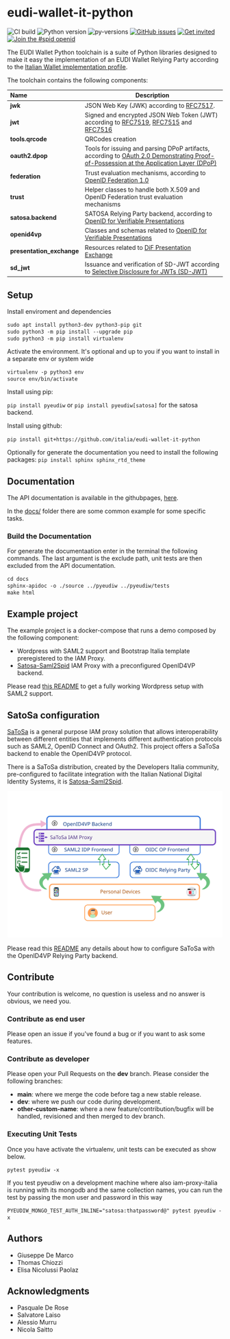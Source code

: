 # eudi-wallet-it-python

![CI build](https://github.com/italia/eudi-wallet-it-python/workflows/pyeudiw/badge.svg)
![Python version](https://img.shields.io/badge/license-Apache%202-blue.svg)
![py-versions](https://img.shields.io/badge/python-3.10-blue.svg)
[![GitHub issues](https://img.shields.io/github/issues/italia/eudi-wallet-it-python.svg)](https://github.com/italia/eudi-wallet-it-python/issues)
[![Get invited](https://slack.developers.italia.it/badge.svg)](https://slack.developers.italia.it/)
[![Join the #spid openid](https://img.shields.io/badge/Slack%20channel-%23spid%20openid-blue.svg)](https://developersitalia.slack.com/archives/C7E85ED1N/)

The EUDI Wallet Python toolchain is a suite of Python libraries designed to
make it easy the implementation of an EUDI Wallet Relying Party according 
to the [Italian Wallet implementation profile](https://italia.github.io/eudi-wallet-it-docs/versione-corrente/en/).

The toolchain contains the following components:

| Name | Description |
| :--- | --- |
| __jwk__ | JSON Web Key (JWK) according to [RFC7517](https://datatracker.ietf.org/doc/html/rfc7517). | 
| __jwt__ | Signed and encrypted JSON Web Token (JWT) according to [RFC7519](https://datatracker.ietf.org/doc/html/rfc7519), [RFC7515](https://datatracker.ietf.org/doc/html/rfc7515) and [RFC7516](https://datatracker.ietf.org/doc/html/rfc7516) | 
| __tools.qrcode__ | QRCodes creation | 
| __oauth2.dpop__ | Tools for issuing and parsing DPoP artifacts, according to [OAuth 2.0 Demonstrating Proof-of-Possession at the Application Layer (DPoP)](https://datatracker.ietf.org/doc/html/draft-ietf-oauth-dpop) |
| __federation__ | Trust evaluation mechanisms, according to [OpenID Federation 1.0](https://openid.net/specs/openid-connect-federation-1_0.html) |
| __trust__ | Helper classes to handle both X.509 and OpenID Federation trust evaluation mechanisms |
| __satosa.backend__ | SATOSA Relying Party backend, according to [OpenID for Verifiable Presentations](https://openid.bitbucket.io/connect/openid-4-verifiable-presentations-1_0.html) |
| __openid4vp__ | Classes and schemas related to [OpenID for Verifiable Presentations](https://openid.bitbucket.io/connect/openid-4-verifiable-presentations-1_0.html) |
| __presentation_exchange__ | Resources related to [DiF Presentation Exchange](https://identity.foundation/presentation-exchange/) |
| __sd_jwt__ | Issuance and verification of SD-JWT according to [Selective Disclosure for JWTs (SD-JWT)](https://datatracker.ietf.org/doc/draft-ietf-oauth-selective-disclosure-jwt/) |


## Setup

Install enviroment and dependencies
````
sudo apt install python3-dev python3-pip git
sudo python3 -m pip install --upgrade pip
sudo python3 -m pip install virtualenv
````

Activate the environment. It's optional and up to you if you want to install 
in a separate env or system wide
````
virtualenv -p python3 env
source env/bin/activate
````

Install using pip:

`pip install pyeudiw` or `pip install pyeudiw[satosa]` for the satosa backend.

Install using github:

`pip install git+https://github.com/italia/eudi-wallet-it-python`

Optionally for generate the documentation you need to install the following packages:
`pip install sphinx sphinx_rtd_theme`


## Documentation

The API documentation is available in the githubpages, [here](https://italia.github.io/eudi-wallet-it-python/).

In the [docs/](docs) folder there are some common example for some specific tasks.


### Build the Documentation
For generate the documentaation enter in the terminal the following commands. 
The last argument is the exclude path, unit tests are then excluded from the API documentation.

````
cd docs
sphinx-apidoc -o ./source ../pyeudiw ../pyeudiw/tests
make html
````


## Example project

The example project is a docker-compose that runs a demo composed by the following component:

- Wordpress with SAML2 support and Bootstrap Italia template preregistered to the IAM Proxy.
- [Satosa-Saml2Spid](https://github.com/italia/Satosa-Saml2Spid) IAM Proxy with a preconfigured OpenID4VP backend.

Please read [this README](example/README.Wordpress.md) to get a fully working Wordpress setup with SAML2 support.


## SatoSa configuration

[SaToSa](https://github.com/IdentityPython/SATOSA) is a general purpose IAM 
proxy solution that allows interoperability between different entities that implements different
authentication protocols such as SAML2, OpenID Connect and OAuth2. This project offers a SaToSa
backend to enable the OpenID4VP protocol. 

There is a SaToSa distribution, created by the Developers Italia community, pre-configured to facilitate integration with the Italian National Digital Identity Systems,
it is [Satosa-Saml2Spid](https://github.com/italia/Satosa-Saml2Spid).

<img src="docs/gallery/iam-proxy.svg" width="512">

Please read this [README](README.SATOSA.md) any details about how to configure SaToSa with the OpenID4VP Relying Party backend.

## Contribute

Your contribution is welcome, no question is useless and no answer is obvious, we need you.


### Contribute as end user

Please open an issue if you've found a bug or if you want to ask some features.


### Contribute as developer

Please open your Pull Requests on the __dev__ branch. 
Please consider the following branches:

 - __main__: where we merge the code before tag a new stable release.
 - __dev__: where we push our code during development.
 - __other-custom-name__: where a new feature/contribution/bugfix will be handled, revisioned and then merged to dev branch.

### Executing Unit Tests

Once you have activate the virtualenv, unit tests can be executed as show below.

````
pytest pyeudiw -x
````

If you test pyeudiw on a development machine where also iam-proxy-italia is running with its mongodb and the same collection names,
you can run the test by passing the mon user and password in this way

````
PYEUDIW_MONGO_TEST_AUTH_INLINE="satosa:thatpassword@" pytest pyeudiw -x
````


## Authors

- Giuseppe De Marco
- Thomas Chiozzi
- Elisa Nicolussi Paolaz


## Acknowledgments
- Pasquale De Rose
- Salvatore Laiso
- Alessio Murru
- Nicola Saitto
